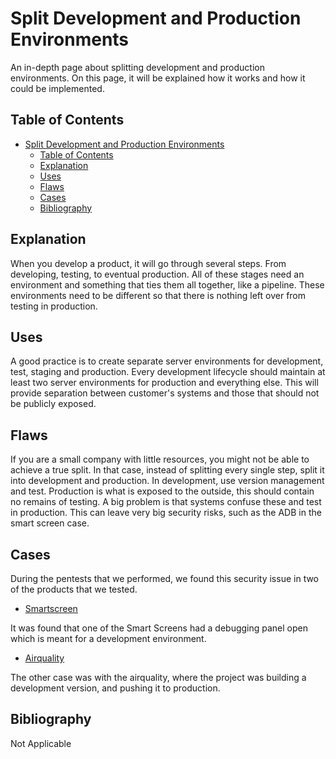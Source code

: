 # Split Development and Production Environments

An in-depth page about splitting development and production environments. On this page, it will be explained how it works and how it could be implemented.

## Table of Contents

- [Split Development and Production Environments](#split-development-and-production-environments)
  - [Table of Contents](#table-of-contents)
  - [Explanation](#explanation)
  - [Uses](#uses)
  - [Flaws](#flaws)
  - [Cases](#cases)
  - [Bibliography](#bibliography)

## Explanation

When you develop a product, it will go through several steps. From developing, testing, to eventual production. All of these stages need an environment and something that ties them all together, like a pipeline. These environments need to be different so that there is nothing left over from testing in production.

## Uses

A good practice is to create separate server environments for development, test, staging and production. Every development lifecycle should maintain at least two server environments for production and everything else. This will provide separation between customer's systems and those that should not be publicly exposed.

## Flaws

If you are a small company with little resources, you might not be able to achieve a true split. In that case, instead of splitting every single step, split it into development and production. In development, use version management and test. Production is what is exposed to the outside, this should contain no remains of testing. A big problem is that systems confuse these and test in production. This can leave very big security risks, such as the ADB in the smart screen case.

## Cases

During the pentests that we performed, we found this security issue in two of the products that we tested.

- [Smartscreen](cases/smartscreen#Vulnerabilities)
  
It was found that one of the Smart Screens had a debugging panel open which is meant for a development environment.

- [Airquality](cases/airquality#Vulnerabilities)

The other case was with the airquality, where the project was building a development version, and pushing it to production.

## Bibliography

Not Applicable
